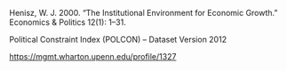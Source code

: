 Henisz, W. J. 2000. “The Institutional Environment for Economic Growth.” Economics & Politics 12(1): 1–31.

Political Constraint Index (POLCON) – Dataset Version 2012

https://mgmt.wharton.upenn.edu/profile/1327
